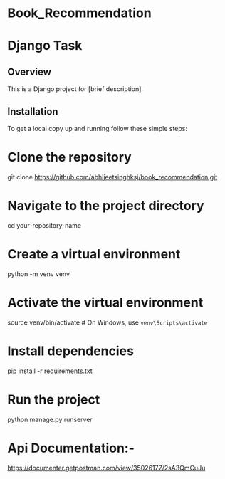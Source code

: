 # Book_Recommendation
# Django Task

## Overview
This is a Django project for [brief description].

## Installation
To get a local copy up and running follow these simple steps:
# Clone the repository
git clone https://github.com/abhijeetsinghksj/book_recommendation.git

# Navigate to the project directory
cd your-repository-name

# Create a virtual environment
python -m venv venv

# Activate the virtual environment
source venv/bin/activate  # On Windows, use `venv\Scripts\activate`

# Install dependencies
pip install -r requirements.txt

# Run the project
python manage.py runserver



# Api Documentation:-
https://documenter.getpostman.com/view/35026177/2sA3QmCuJu
